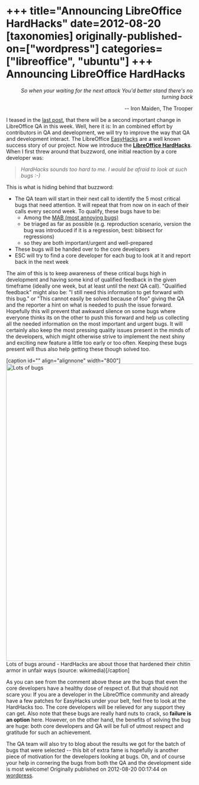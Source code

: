 +++
title="Announcing LibreOffice HardHacks"
date=2012-08-20
[taxonomies]
originally-published-on=["wordpress"]
categories=["libreoffice", "ubuntu"]
+++
Announcing LibreOffice HardHacks
================================

<p style="text-align:right;"><em>So when your waiting for the next attack </em>
<em>You'd better stand there's no turning back</em></p>
<p style="text-align:right;">-- Iron Maiden, The Trooper</p>
I teased in the <a href="http://skyfromme.wordpress.com/2012/08/16/on-the-importance-of-being-a-bug-confirmer/">last post</a>, that there will be a second important change in LibreOffice QA in this week. Well, here it is: In an combined effort by contributors in QA and development, we will try to improve the way that QA and development interact. The LibreOffice <a href="http://wiki.documentfoundation.org/Development/Easy_Hacks_by_required_Skill">EasyHacks</a> are a well known success story of our project. Now we introduce the <a href="http://nabble.documentfoundation.org/minutes-of-ESC-call-td4001845.html"><strong>LibreOffice HardHacks</strong></a>. When I first threw around that buzzword, one initial reaction by a core developer was:
<blockquote><em>HardHacks sounds too hard to me. I would be afraid to look at such bugs :-)</em></blockquote>
This is what is hiding behind that buzzword:
<ul>
	<li>The QA team will start in their next call to identify the 5 most critical bugs that need attention. It will repeat that from now on in each of their calls every second week.
To qualify, these bugs have to be:
<ul>
	<li>Among the <a href="http://wiki.documentfoundation.org/QA-FAQ#How_to_ad_Bugs_to_MAB_Tracking_Bugs">MAB (most annoying bugs)</a></li>
	<li>be triaged as far as possible (e.g. reproduction scenario, version the bug was introduced if it is a regression, best: bibisect for regressions)</li>
	<li>so they are both important/urgent and well-prepared</li>
</ul>
</li>
	<li>These bugs will be handed over to the core developers</li>
	<li>ESC will try to find a core developer for each bug to look at it and report back in the next week</li>
</ul>
The aim of this is to keep awareness of these critical bugs high in development and having some kind of qualified feedback in the given timeframe (ideally one week, but at least until the next QA call). "Qualified feedback" might also be: "I still need this information to get forward with this bug." or "This cannot easily be solved because of foo" giving the QA and the reporter a hint on what is needed to push the issue forward. Hopefully this will prevent that awkward silence on some bugs where everyone thinks its on the other to push this forward and help us collecting all the needed information on the most important and urgent bugs. It will certainly also keep the most pressing quality issues present in the minds of the developers, which might otherwise strive to implement the next shiny and exciting new feature a little too early or too often. Keeping these bugs present will thus also help getting these though solved too.

[caption id="" align="alignnone" width="800"]<img class="   " src="http://upload.wikimedia.org/wikipedia/commons/6/66/Drawing-1.png" alt="Lots of bugs" width="800" height="800" /> Lots of bugs around - HardHacks are about those that hardened their chitin armor in unfair ways (source: wikimedia)[/caption]

As you can see from the comment above these are the bugs that even the core developers have a healthy dose of respect of. But that should not scare you: If you are a developer in the LibreOffice community and already have a few patches for EasyHacks under your belt, feel free to look at the HardHacks too. The core developers will be relieved for any support they can get. Also note that these bugs are really hard nuts to crack, so<strong> failure is an option</strong> here. However, on the other hand, the benefits of solving the bug are huge: both core developers and QA will be full of utmost respect and gratitude for such an achievement.

The QA team will also try to blog about the results we got for the batch of bugs that were selected -- this bit of extra fame is hopefully is another piece of motivation for the developers looking at bugs. Oh, and of course your help in cornering the bugs from both the QA and the development side is most welcome!
Originally published on 2012-08-20 00:17:44 on [wordpress](https://skyfromme.wordpress.com/2012/08/20/announcing-libreoffice-hardhacks/).
